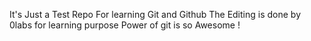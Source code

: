 It's Just a Test Repo For learning Git and Github
The Editing is done by 0labs for learning purpose
Power of git is so Awesome !

